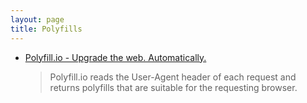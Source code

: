 ```yaml
---
layout: page
title: Polyfills
---
```


- [Polyfill.io - Upgrade the web. Automatically.](https://polyfill.io/v2/docs/)
  > Polyfill.io reads the User-Agent header of each request and returns polyfills that are suitable for the requesting browser.
